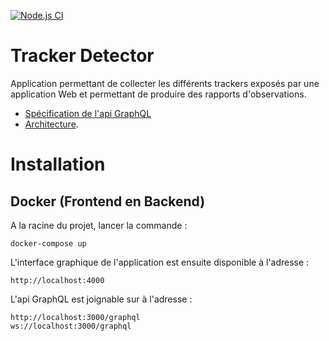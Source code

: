 [![Node.js CI](https://github.com/pierremellet/TrackerDetector/actions/workflows/node.js.yml/badge.svg)](https://github.com/pierremellet/TrackerDetector/actions/workflows/node.js.yml)

# Tracker Detector


Application permettant de collecter les différents trackers exposés par une application Web et permettant de produire des rapports d'observations.

* [Spécification de l'api GraphQL](./backend/graphql)
* [Architecture](./docs/architecture.md).

# Installation
##  Docker (Frontend en Backend)

A la racine du projet, lancer la commande :

    docker-compose up


L'interface graphique de l'application est ensuite disponible à l'adresse : 

    http://localhost:4000


L'api GraphQL est joignable sur à l'adresse :

    http://localhost:3000/graphql
    ws://localhost:3000/graphql


